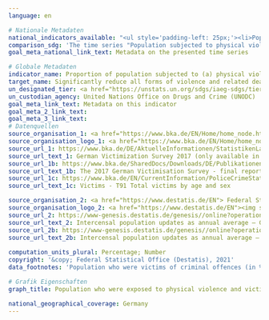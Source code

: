 ```yaml
---
language: en    

# Nationale Metadaten    
national_indicators_available: "<ul style='padding-left: 25px;'><li>Population who were exposed to physical violence</li> <li> Population who were victims of criminal offences</li> <li> Victims of criminal offences</li></ul>"    
comparison_sdg: 'The time series "Population subjected to physical violence" is compliant with the global metadata. The time series "Population who were victims of criminal offences" and "Victims of criminal offences" provide additional information.'    
goal_meta_national_link_text: Metadata on the presented time series    

# Globale Metadaten    
indicator_name: Proportion of population subjected to (a) physical violence; (b) psychological violence; and (c) sexual violence in the previous 12 months    
target_name: Significantly reduce all forms of violence and related death rates everywhere    
un_designated_tier: <a href="https://unstats.un.org/sdgs/iaeg-sdgs/tier-classification/" title="Click here for more information on the UN tier classification."  target="_blank">Tier II</a>    
un_custodian_agency: United Nations Office on Drugs and Crime (UNODC)    
goal_meta_link_text: Metadata on this indicator    
goal_meta_2_link_text:     
goal_meta_3_link_text:         
# Datenquellen
source_organisation_1: <a href="https://www.bka.de/EN/Home/home_node.htm"> Federal Criminal Police Office </a>
source_organisation_logo_1: <a href="https://www.bka.de/EN/Home/home_node.htm"><img src="https://g205sdgs.github.io/sdg-indicators/public/OrgImgEn/bka.png" alt="Logo bka" style="height:60px; width:148px"/></a>
source_url_1: https://www.bka.de/DE/AktuelleInformationen/StatistikenLagebilder/ViktimisierungssurveyDunkelfeldforschung/viktimisierungssurveyDunkelfeldforschung_node.html
source_url_text_1: German Victimization Survey 2017 (only available in German)
source_url_1b: https://www.bka.de/SharedDocs/Downloads/DE/Publikationen/Publikationsreihen/Forschungsergebnisse/2019ersteErgebnisseDVS2017EN.pdf
source_url_text_1b: The 2017 German Victimisation Survey - final report
source_url_1c: https://www.bka.de/EN/CurrentInformation/PoliceCrimeStatistics/2020/pcs2020_node.html
source_url_text_1c: Victims - T91 Total victims by age and sex

source_organisation_2: <a href="https://www.destatis.de/EN"> Federal Statistical Office (Destatis) </a>
source_organisation_logo_2: <a href="https://www.destatis.de/EN"><img src="https://g205sdgs.github.io/sdg-indicators/public/OrgImgEn/destatis.png" alt="Logo destatis" style="height:60px; width:148px"/></a>
source_url_2: https://www-genesis.destatis.de/genesis//online?operation=table&code=12411-0040&bypass=true&language=en
source_url_text_2: Intercensal population updates as annual average – GENESIS online 12411-0040
source_url_2b: https://www-genesis.destatis.de/genesis//online?operation=table&code=12411-0040&bypass=true&language=en#abreadcrumb
source_url_text_2b: Intercensal population updates as annual average – GENESIS online 12411-0040
    
computation_units_plural: Percentage; Number    
copyright: '&copy; Federal Statistical Office (Destatis), 2021'    
data_footnotes: 'Population who were victims of criminal offences (in %): 2020 provisional data.<br>• For the years before 2011, the population was calculated backwards using the 2011 census and migration, birth and death statistics.'    

# Grafik Eigenschaften    
graph_title: Population who were exposed to physical violence and victims of (reported) criminal offences    

national_geographical_coverage: Germany    
---
```


<span></span>